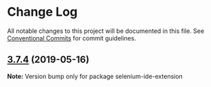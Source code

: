 # Change Log

All notable changes to this project will be documented in this file.
See [Conventional Commits](https://conventionalcommits.org) for commit guidelines.

## [3.7.4](https://github.com/SeleniumHQ/selenium-ide/compare/v3.7.3...v3.7.4) (2019-05-16)

**Note:** Version bump only for package selenium-ide-extension
